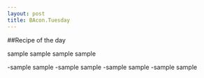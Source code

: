 ```yaml
---
layout: post
title: BAcon.Tuesday
---
```


##Recipe of the day

sample sample sample sample 

-sample sample 
-sample sample 
-sample sample
-sample sample 
